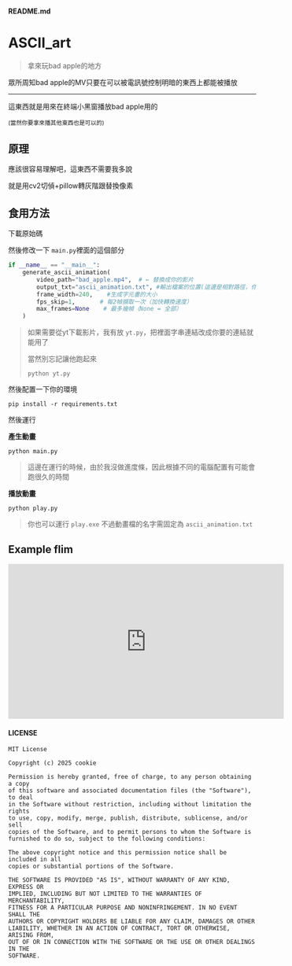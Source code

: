 <!-- tabs:start -->

#### **README.md**

# ASCII_art
> 拿來玩bad apple的地方

眾所周知bad apple的MV只要在可以被電訊號控制明暗的東西上都能被播放

---
這東西就是用來在終端小黑窗播放bad apple用的

<small>(當然你要拿來播其他東西也是可以的)</small>

## 原理

應該很容易理解吧，這東西不需要我多說

就是用cv2切偵+pillow轉灰階跟替換像素

## 食用方法

下載原始碼

然後修改一下 `main.py`裡面的這個部分

```python
if __name__ == "__main__":
    generate_ascii_animation(
        video_path="bad_apple.mp4",  # ← 替換成你的影片
        output_txt="ascii_animation.txt", #輸出檔案的位置(這邊是相對路徑，你也可以放絕對路徑)
        frame_width=240,    #生成字元畫的大小
        fps_skip=1,       # 每2幀擷取一次（加快轉換速度）
        max_frames=None    # 最多幾幀（None = 全部）
    )
```

> 如果需要從yt下載影片，我有放 `yt.py`，把裡面字串連結改成你要的連結就能用了
>
> 當然別忘記讓他跑起來
>
> ```
> python yt.py
> ```

然後配置一下你的環境

```batch
pip install -r requirements.txt
```

然後運行

**產生動畫**

```batch
python main.py
```
> 這邊在運行的時候，由於我沒做進度條，因此根據不同的電腦配置有可能會跑很久的時間

**播放動畫**

```batch
python play.py
```
> 你也可以運行 `play.exe` 不過動畫檔的名字需固定為 `ascii_animation.txt`


## Example flim

<iframe width="560" height="315" src="https://www.youtube.com/embed/YZyhZMwJDAI?si=0WBYOlKJcsteHcw3" title="YouTube video player" frameborder="0" allow="accelerometer; autoplay; clipboard-write; encrypted-media; gyroscope; picture-in-picture; web-share" referrerpolicy="strict-origin-when-cross-origin" allowfullscreen></iframe>

#### **LICENSE**

```
MIT License

Copyright (c) 2025 cookie

Permission is hereby granted, free of charge, to any person obtaining a copy
of this software and associated documentation files (the "Software"), to deal
in the Software without restriction, including without limitation the rights
to use, copy, modify, merge, publish, distribute, sublicense, and/or sell
copies of the Software, and to permit persons to whom the Software is
furnished to do so, subject to the following conditions:

The above copyright notice and this permission notice shall be included in all
copies or substantial portions of the Software.

THE SOFTWARE IS PROVIDED "AS IS", WITHOUT WARRANTY OF ANY KIND, EXPRESS OR
IMPLIED, INCLUDING BUT NOT LIMITED TO THE WARRANTIES OF MERCHANTABILITY,
FITNESS FOR A PARTICULAR PURPOSE AND NONINFRINGEMENT. IN NO EVENT SHALL THE
AUTHORS OR COPYRIGHT HOLDERS BE LIABLE FOR ANY CLAIM, DAMAGES OR OTHER
LIABILITY, WHETHER IN AN ACTION OF CONTRACT, TORT OR OTHERWISE, ARISING FROM,
OUT OF OR IN CONNECTION WITH THE SOFTWARE OR THE USE OR OTHER DEALINGS IN THE
SOFTWARE.
```
<!-- tabs:end -->
